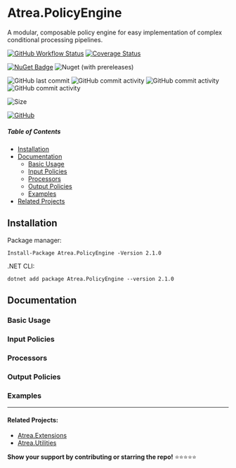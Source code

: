 # Atrea.PolicyEngine

A modular, composable policy engine for easy implementation of complex conditional processing pipelines.

[![GitHub Workflow Status](https://img.shields.io/github/workflow/status/itabaiyu/atrea-policyengine/.NET%20Core%20Build%20&%20Test)](https://github.com/itabaiyu/atrea-policyengine/actions?query=workflow%3A%22.NET+Core+Build+%26+Test%22)
[![Coverage Status](https://coveralls.io/repos/github/itabaiyu/atrea-policyengine/badge.svg?branch=master)](https://coveralls.io/github/itabaiyu/atrea-policyengine?branch=master)

[![NuGet Badge](https://buildstats.info/nuget/atrea.policyengine)](https://www.nuget.org/packages/atrea.policyengine/)
![Nuget (with prereleases)](https://img.shields.io/nuget/vpre/atrea.policyengine)

![GitHub last commit](https://img.shields.io/github/last-commit/itabaiyu/atrea-policyengine) 
![GitHub commit activity](https://img.shields.io/github/commit-activity/w/itabaiyu/atrea-policyengine)
![GitHub commit activity](https://img.shields.io/github/commit-activity/m/itabaiyu/atrea-policyengine)
![GitHub commit activity](https://img.shields.io/github/commit-activity/y/itabaiyu/atrea-policyengine)

![Size](https://img.shields.io/github/repo-size/itabaiyu/atrea-policyengine)

[![GitHub](https://img.shields.io/github/license/itabaiyu/atrea-policyengine)](https://github.com/itabaiyu/atrea-policyengine/blob/master/LICENSE)

##### Table of Contents  
* [Installation](#installation)
* [Documentation](#installation)
  * [Basic Usage](#basic-usage)
  * [Input Policies](#input-policies)
  * [Processors](#processors)
  * [Output Policies](#output-policies)
  * [Examples](#examples)
* [Related Projects](#related-projects)

<a name="installation"/>

## Installation

Package manager:
```
Install-Package Atrea.PolicyEngine -Version 2.1.0
```

.NET CLI:
```
dotnet add package Atrea.PolicyEngine --version 2.1.0
```

<a name="documentation"/>

## Documentation

<a name="basic-usage"/>

### Basic Usage

<a name="input-policies"/>

### Input Policies

<a name="processors"/>

### Processors

<a name="output-policies"/>

### Output Policies

<a name="examples"/>

### Examples

---

<a name="related-projects"/>

#### Related Projects:

* [Atrea.Extensions](https://github.com/itabaiyu/atrea-extensions)
* [Atrea.Utilities](https://github.com/itabaiyu/atrea-utilities)

**Show your support by contributing or starring the repo!** :star::star::star::star::star: 
